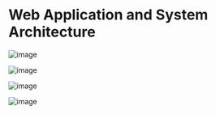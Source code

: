 
# Web Application and System Architecture

![image](https://user-images.githubusercontent.com/13011167/111789828-93988000-88e7-11eb-9afd-d922781b267e.png)

![image](https://user-images.githubusercontent.com/13011167/111790303-128db880-88e8-11eb-8caa-0c47b445a8ac.png)

![image](https://user-images.githubusercontent.com/13011167/111790724-8334d500-88e8-11eb-82e2-6217f309656f.png)

![image](https://user-images.githubusercontent.com/13011167/111790847-a495c100-88e8-11eb-81e1-25a5178c11fa.png)
